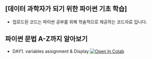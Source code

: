 ## [데이터 과학자가 되기 위한 파이썬 기초 학습]

* 업로드된 코드는 파이썬 공부를 위해 학술적으로 제공하는 코드자료 입니다.

## 파이썬 문법 A-Z까지 알아보기

* DAY1. variables assignment & Display [![Open In Colab](https://colab.research.google.com/assets/colab-badge.svg)](https://colab.research.google.com/github/Anphago/Python_bible_for_datascientist/blob/main/DAY1_Variables_assignment_%26_Display.ipynb)

